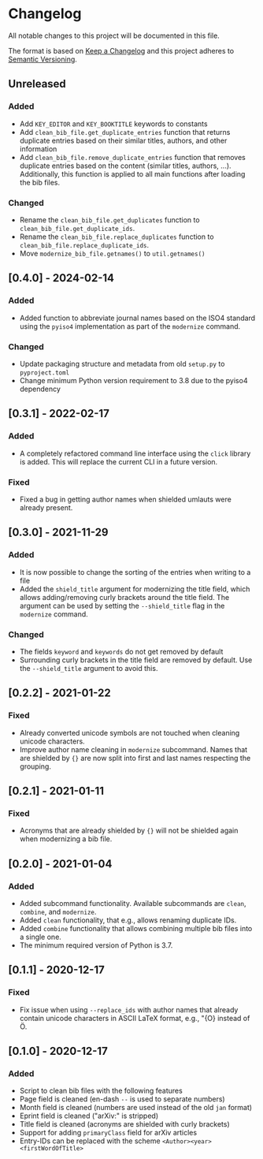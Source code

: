 # Changelog
All notable changes to this project will be documented in this file.

The format is based on [Keep a Changelog](http://keepachangelog.com/en/1.0.0/)
and this project adheres to [Semantic Versioning](http://semver.org/spec/v2.0.0.html).

## Unreleased
### Added
- Add `KEY_EDITOR` and `KEY_BOOKTITLE` keywords to constants
- Add `clean_bib_file.get_duplicate_entries` function that returns duplicate
  entries based on their similar titles, authors, and other information
- Add `clean_bib_file.remove_duplicate_entries` function that removes duplicate
  entries based on the content (similar titles, authors, ...). Additionally,
  this function is applied to all main functions after loading the bib files.

### Changed
- Rename the `clean_bib_file.get_duplicates` function to
  `clean_bib_file.get_duplicate_ids`.
- Rename the `clean_bib_file.replace_duplicates` function to
  `clean_bib_file.replace_duplicate_ids`.
- Move `modernize_bib_file.getnames()` to `util.getnames()`


## [0.4.0] - 2024-02-14
### Added
- Added function to abbreviate journal names based on the ISO4 standard using
  the `pyiso4` implementation as part of the `modernize` command. 

### Changed
- Update packaging structure and metadata from old `setup.py` to
  `pyproject.toml`
- Change minimum Python version requirement to 3.8 due to the pyiso4 dependency



## [0.3.1] - 2022-02-17
### Added
- A completely refactored command line interface using the `click` library is
  added. This will replace the current CLI in a future version.

### Fixed
- Fixed a bug in getting author names when shielded umlauts were already
  present.



## [0.3.0] - 2021-11-29
### Added
- It is now possible to change the sorting of the entries when writing to a
  file
- Added the `shield_title` argument for modernizing the title field, which
  allows adding/removing curly brackets around the title field.
  The argument can be used by setting the `--shield_title` flag in the
  `modernize` command.

### Changed
- The fields `keyword` and `keywords` do not get removed by default
- Surrounding curly brackets in the title field are removed by default. Use the
  `--shield_title` argument to avoid this.



## [0.2.2] - 2021-01-22
### Fixed
- Already converted unicode symbols are not touched when cleaning unicode 
  characters.
- Improve author name cleaning in `modernize` subcommand. Names that are
  shielded by `{}` are now split into first and last names respecting the
  grouping.



## [0.2.1] - 2021-01-11
### Fixed
- Acronyms that are already shielded by `{}` will not be shielded again when
  modernizing a bib file.



## [0.2.0] - 2021-01-04
### Added
- Added subcommand functionality. Available subcommands are `clean`, `combine`,
  and `modernize`.
- Added `clean` functionality, that e.g., allows renaming duplicate IDs.
- Added `combine` functionality that allows combining multiple bib files into a
  single one.
- The minimum required version of Python is 3.7.



## [0.1.1] - 2020-12-17
### Fixed
- Fix issue when using `--replace_ids` with author names that already contain
  unicode characters in ASCII LaTeX format, e.g., \"{O} instead of Ö.



## [0.1.0] - 2020-12-17
### Added
- Script to clean bib files with the following features
- Page field is cleaned (en-dash `--` is used to separate numbers)
- Month field is cleaned (numbers are used instead of the old `jan` format)
- Eprint field is cleaned ("arXiv:" is stripped)
- Title field is cleaned (acronyms are shielded with curly brackets)
- Support for adding `primaryClass` field for arXiv articles
- Entry-IDs can be replaced with the scheme `<Author><year><firstWordOfTitle>`
